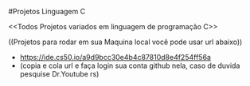 #Projetos Linguagem C

<<Todos Projetos variados em linguagem de programação C>>

((Projetos para rodar em sua Maquina local você pode usar url abaixo))
* https://ide.cs50.io/a9d9bcc30e4b4c87810d8e4f254ff56a  
* (copia e cola url e faça login sua conta github nela, caso de duvida pesquise Dr.Youtube rs)
